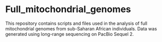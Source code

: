 # Full_mitochondrial_genomes
This repository contains scripts and files used in the analysis of full mitochondrial genomes from sub-Saharan African individuals. Data was generated using long-range sequencing on PacBio Sequel 2.
